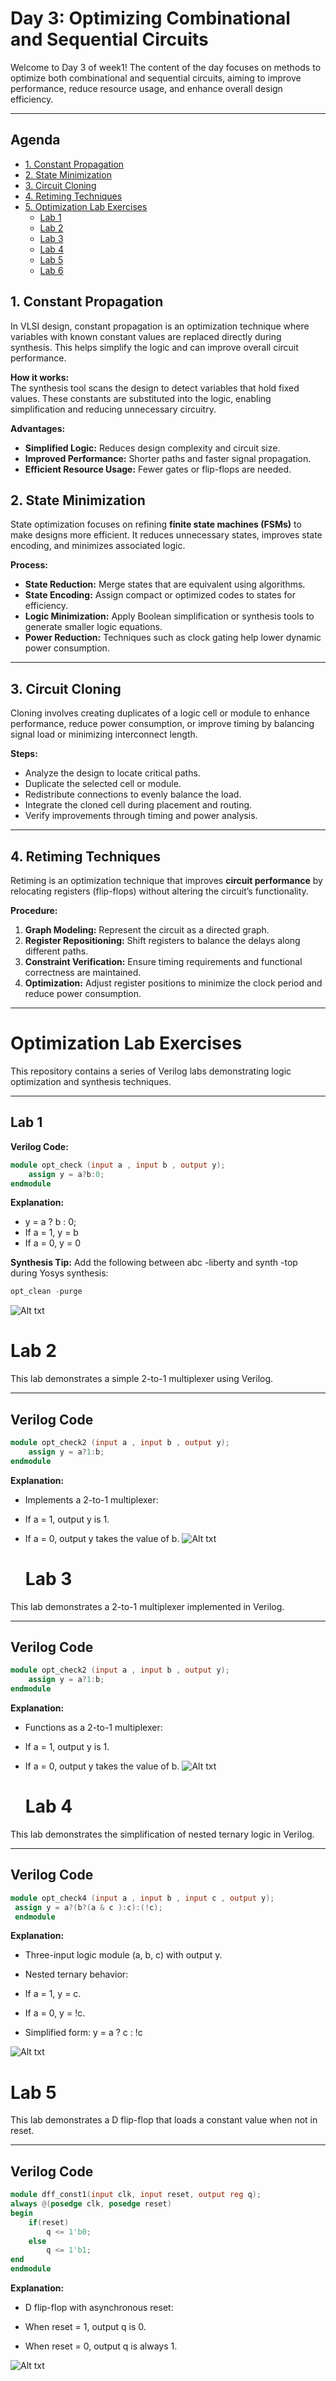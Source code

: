 # Day 3: Optimizing Combinational and Sequential Circuits

Welcome to Day 3 of week1! The content of the day focuses on methods to optimize both combinational and sequential circuits, aiming to improve performance, reduce resource usage, and enhance overall design efficiency.

---

## Agenda

- [1. Constant Propagation](#1-constant-propagation)  
- [2. State Minimization](#2-state-minimization)  
- [3. Circuit Cloning](#3-circuit-cloning)  
- [4. Retiming Techniques](#4-retiming-techniques)  
- [5. Optimization Lab Exercises](#5-optimization-lab-exercises)  
  - [Lab 1](#lab-1)  
  - [Lab 2](#lab-2)  
  - [Lab 3](#lab-3)  
  - [Lab 4](#lab-4)  
  - [Lab 5](#lab-5)  
  - [Lab 6](#lab-6)
## 1. Constant Propagation

In VLSI design, constant propagation is an optimization technique where variables with known constant values are replaced directly during synthesis. This helps simplify the logic and can improve overall circuit performance.

**How it works:**  
The synthesis tool scans the design to detect variables that hold fixed values. These constants are substituted into the logic, enabling simplification and reducing unnecessary circuitry.

**Advantages:**
- **Simplified Logic:** Reduces design complexity and circuit size.  
- **Improved Performance:** Shorter paths and faster signal propagation.  
- **Efficient Resource Usage:** Fewer gates or flip-flops are needed.
## 2. State Minimization

State optimization focuses on refining **finite state machines (FSMs)** to make designs more efficient. It reduces unnecessary states, improves state encoding, and minimizes associated logic.

**Process:**
- **State Reduction:** Merge states that are equivalent using algorithms.  
- **State Encoding:** Assign compact or optimized codes to states for efficiency.  
- **Logic Minimization:** Apply Boolean simplification or synthesis tools to generate smaller logic equations.  
- **Power Reduction:** Techniques such as clock gating help lower dynamic power consumption.  

---

## 3. Circuit Cloning

Cloning involves creating duplicates of a logic cell or module to enhance performance, reduce power consumption, or improve timing by balancing signal load or minimizing interconnect length.

**Steps:**
- Analyze the design to locate critical paths.  
- Duplicate the selected cell or module.  
- Redistribute connections to evenly balance the load.  
- Integrate the cloned cell during placement and routing.  
- Verify improvements through timing and power analysis.  


---

## 4. Retiming Techniques

Retiming is an optimization technique that improves **circuit performance** by relocating registers (flip-flops) without altering the circuit’s functionality.

**Procedure:**
1. **Graph Modeling:** Represent the circuit as a directed graph.  
2. **Register Repositioning:** Shift registers to balance the delays along different paths.  
3. **Constraint Verification:** Ensure timing requirements and functional correctness are maintained.  
4. **Optimization:** Adjust register positions to minimize the clock period and reduce power consumption.  

---

# Optimization Lab Exercises
This repository contains a series of Verilog labs demonstrating logic optimization and synthesis techniques.

---

## Lab 1

**Verilog Code:**
```verilog
module opt_check (input a , input b , output y);
	assign y = a?b:0;
endmodule
```
**Explanation:**

- y = a ? b : 0;
- If a = 1, y = b
- If a = 0, y = 0

**Synthesis Tip:**
Add the following between abc -liberty and synth -top during Yosys synthesis:
```verilog
opt_clean -purge
```

   ![Alt txt](lab1.png)

# Lab 2

This lab demonstrates a simple 2-to-1 multiplexer using Verilog.

---

## Verilog Code

```verilog
module opt_check2 (input a , input b , output y);
	assign y = a?1:b;
endmodule
```
**Explanation:**

- Implements a 2-to-1 multiplexer:
- If a = 1, output y is 1.
- If a = 0, output y takes the value of b.
   ![Alt txt](lab2.png)

  # Lab 3

This lab demonstrates a 2-to-1 multiplexer implemented in Verilog.

---

## Verilog Code

```verilog
module opt_check2 (input a , input b , output y);
	assign y = a?1:b;
endmodule
```
**Explanation:**
- Functions as a 2-to-1 multiplexer:
- If a = 1, output y is 1.
- If a = 0, output y takes the value of b.
   ![Alt txt](lab3.png)

  # Lab 4

This lab demonstrates the simplification of nested ternary logic in Verilog.

---

## Verilog Code

```verilog
module opt_check4 (input a , input b , input c , output y);
 assign y = a?(b?(a & c ):c):(!c);
 endmodule
```
**Explanation:**

- Three-input logic module (a, b, c) with output y.

- Nested ternary behavior:

- If a = 1, y = c.

- If a = 0, y = !c.

- Simplified form: y = a ? c : !c
  
 ![Alt txt](lab4.png)

# Lab 5

This lab demonstrates a D flip-flop that loads a constant value when not in reset.

---

## Verilog Code

```verilog
module dff_const1(input clk, input reset, output reg q);
always @(posedge clk, posedge reset)
begin
	if(reset)
		q <= 1'b0;
	else
		q <= 1'b1;
end
endmodule
```
**Explanation:**

- D flip-flop with asynchronous reset:

- When reset = 1, output q is 0.

- When reset = 0, output q is always 1.

 ![Alt txt](lab5.png)
 

